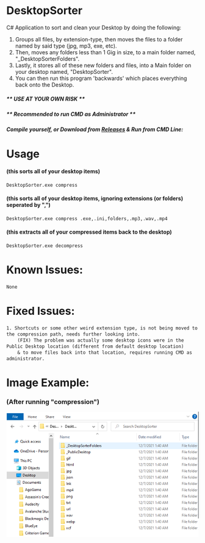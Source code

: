 # DesktopSorter
C# Application to sort and clean your Desktop by doing the following:  

1. Groups all files, by extension-type, then moves the files to a folder named by said type (jpg, mp3, exe, etc).
2. Then, moves any folders less than 1 Gig in size, to a main folder named, "\_DesktopSorterFolders".  
3. Lastly, it stores all of these new folders and files, into a Main folder on your desktop named, "DesktopSorter".  
4. You can then run this program 'backwards' which places everything back onto the Desktop.    
##### ** USE AT YOUR OWN RISK **
##### ** Recommended to run CMD as Administrator **
##### Compile yourself, or Download from [Releases](https://github.com/mwd1993/DesktopSorter/releases) & Run from CMD Line:  

# Usage
  
#### (this sorts all of your desktop items)
```
DesktopSorter.exe compress
```  
#### (this sorts all of your desktop items, ignoring extensions (or folders) seperated by ",")
```
DesktopSorter.exe compress .exe,.ini,folders,.mp3,.wav,.mp4
```  
#### (this extracts all of your compressed items back to the desktop)  
```
DesktopSorter.exe decompress
```  


# Known Issues:  
```
None
```  

# Fixed Issues:  
```
1. Shortcuts or some other weird extension type, is not being moved to the compression path, needs further looking into.
    (FIX) The problem was actually some desktop icons were in the Public Desktop location (different from default desktop location)
    & to move files back into that location, requires running CMD as administrator.
```  
# Image Example:
### (After running "compression")  
 ![](IMG_DesktopSorter.PNG)
